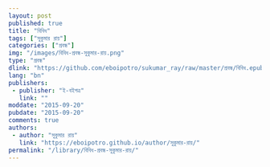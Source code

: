 ```yaml
---
layout: post
published: true
title: "বিবিধ"
tags: ["সুকুমার রায়"]
categories: ["প্রবন্ধ"]
img: "/images/বিবিধ-প্রবন্ধ-সুকুমার-রায়.png"
type: "প্রবন্ধ"
dlink: "https://github.com/eboipotro/sukumar_ray/raw/master/প্রবন্ধ/বিবিধ.epub"
lang: "bn"
publishers: 
 - publisher: "ই-বইপত্র"
   link: ""
moddate: "2015-09-20"
pubdate: "2015-09-20"
comments: true
authors: 
 - author: "সুকুমার রায়"
   link: "https://eboipotro.github.io/author/সুকুমার-রায়/"
permalink: "/library/বিবিধ-প্রবন্ধ-সুকুমার-রায়/"
---
```

